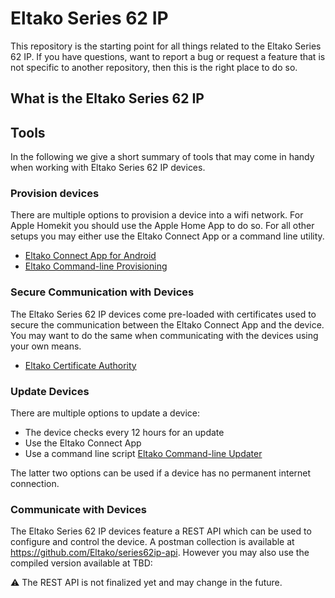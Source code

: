 # Eltako Series 62 IP

This repository is the starting point for all things related to the Eltako Series 62 IP.
If you have questions, want to report a bug or request a feature that is not specific to another repository, then this is the right place to do so.

## What is the Eltako Series 62 IP

## Tools

In the following we give a short summary of tools that may come in handy when working with Eltako Series 62 IP devices.

### Provision devices

There are multiple options to provision a device into a wifi network.
For Apple Homekit you should use the Apple Home App to do so.
For all other setups you may either use the Eltako Connect App or a command line utility.

* [Eltako Connect App for Android](https://play.google.com/store/apps/details?id=com.eltako.connect)
* [Eltako Command-line Provisioning](https://github.com/Eltako/series62ip-provisioning)

### Secure Communication with Devices

The Eltako Series 62 IP devices come pre-loaded with certificates used to secure the communication between the Eltako Connect App and the device.
You may want to do the same when communicating with the devices using your own means.

* [Eltako Certificate Authority](https://github.com/Eltako/certificate-authority)

### Update Devices

There are multiple options to update a device:

* The device checks every 12 hours for an update
* Use the Eltako Connect App
* Use a command line script [Eltako Command-line Updater](https://github.com/Eltako/series62ip-updater)

The latter two options can be used if a device has no permanent internet connection.

### Communicate with Devices

The Eltako Series 62 IP devices feature a REST API which can be used to configure and control the device.
A postman collection is available at https://github.com/Eltako/series62ip-api.
However you may also use the compiled version available at TBD:

:warning: The REST API is not finalized yet and may change in the future.
